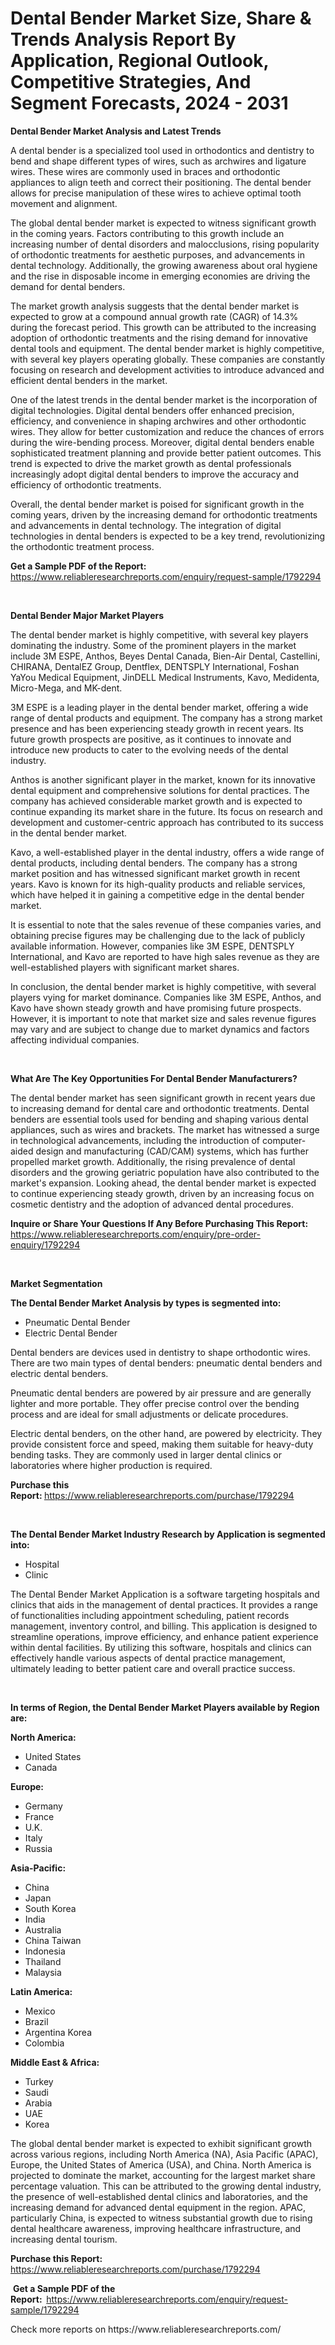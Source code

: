 <p><h1>Dental Bender Market Size, Share & Trends Analysis Report By Application, Regional Outlook, Competitive Strategies, And Segment Forecasts, 2024 - 2031</h1></p><p><strong>Dental Bender Market Analysis and Latest Trends</strong></p>
<p><p>A dental bender is a specialized tool used in orthodontics and dentistry to bend and shape different types of wires, such as archwires and ligature wires. These wires are commonly used in braces and orthodontic appliances to align teeth and correct their positioning. The dental bender allows for precise manipulation of these wires to achieve optimal tooth movement and alignment.</p><p>The global dental bender market is expected to witness significant growth in the coming years. Factors contributing to this growth include an increasing number of dental disorders and malocclusions, rising popularity of orthodontic treatments for aesthetic purposes, and advancements in dental technology. Additionally, the growing awareness about oral hygiene and the rise in disposable income in emerging economies are driving the demand for dental benders.</p><p>The market growth analysis suggests that the dental bender market is expected to grow at a compound annual growth rate (CAGR) of 14.3% during the forecast period. This growth can be attributed to the increasing adoption of orthodontic treatments and the rising demand for innovative dental tools and equipment. The dental bender market is highly competitive, with several key players operating globally. These companies are constantly focusing on research and development activities to introduce advanced and efficient dental benders in the market.</p><p>One of the latest trends in the dental bender market is the incorporation of digital technologies. Digital dental benders offer enhanced precision, efficiency, and convenience in shaping archwires and other orthodontic wires. They allow for better customization and reduce the chances of errors during the wire-bending process. Moreover, digital dental benders enable sophisticated treatment planning and provide better patient outcomes. This trend is expected to drive the market growth as dental professionals increasingly adopt digital dental benders to improve the accuracy and efficiency of orthodontic treatments.</p><p>Overall, the dental bender market is poised for significant growth in the coming years, driven by the increasing demand for orthodontic treatments and advancements in dental technology. The integration of digital technologies in dental benders is expected to be a key trend, revolutionizing the orthodontic treatment process.</p></p>
<p><strong>Get a Sample PDF of the Report:&nbsp;</strong> <a href="https://www.reliableresearchreports.com/enquiry/request-sample/1792294">https://www.reliableresearchreports.com/enquiry/request-sample/1792294</a></p>
<p>&nbsp;</p>
<p><strong>Dental Bender Major Market Players</strong></p>
<p><p>The dental bender market is highly competitive, with several key players dominating the industry. Some of the prominent players in the market include 3M ESPE, Anthos, Beyes Dental Canada, Bien-Air Dental, Castellini, CHIRANA, DentalEZ Group, Dentflex, DENTSPLY International, Foshan YaYou Medical Equipment, JinDELL Medical Instruments, Kavo, Medidenta, Micro-Mega, and MK-dent.</p><p>3M ESPE is a leading player in the dental bender market, offering a wide range of dental products and equipment. The company has a strong market presence and has been experiencing steady growth in recent years. Its future growth prospects are positive, as it continues to innovate and introduce new products to cater to the evolving needs of the dental industry.</p><p>Anthos is another significant player in the market, known for its innovative dental equipment and comprehensive solutions for dental practices. The company has achieved considerable market growth and is expected to continue expanding its market share in the future. Its focus on research and development and customer-centric approach has contributed to its success in the dental bender market.</p><p>Kavo, a well-established player in the dental industry, offers a wide range of dental products, including dental benders. The company has a strong market position and has witnessed significant market growth in recent years. Kavo is known for its high-quality products and reliable services, which have helped it in gaining a competitive edge in the dental bender market.</p><p>It is essential to note that the sales revenue of these companies varies, and obtaining precise figures may be challenging due to the lack of publicly available information. However, companies like 3M ESPE, DENTSPLY International, and Kavo are reported to have high sales revenue as they are well-established players with significant market shares.</p><p>In conclusion, the dental bender market is highly competitive, with several players vying for market dominance. Companies like 3M ESPE, Anthos, and Kavo have shown steady growth and have promising future prospects. However, it is important to note that market size and sales revenue figures may vary and are subject to change due to market dynamics and factors affecting individual companies.</p></p>
<p>&nbsp;</p>
<p><strong>What Are The Key Opportunities For Dental Bender Manufacturers?</strong></p>
<p><p>The dental bender market has seen significant growth in recent years due to increasing demand for dental care and orthodontic treatments. Dental benders are essential tools used for bending and shaping various dental appliances, such as wires and brackets. The market has witnessed a surge in technological advancements, including the introduction of computer-aided design and manufacturing (CAD/CAM) systems, which has further propelled market growth. Additionally, the rising prevalence of dental disorders and the growing geriatric population have also contributed to the market's expansion. Looking ahead, the dental bender market is expected to continue experiencing steady growth, driven by an increasing focus on cosmetic dentistry and the adoption of advanced dental procedures.</p></p>
<p><strong>Inquire or Share Your Questions If Any Before Purchasing This Report:</strong> <a href="https://www.reliableresearchreports.com/enquiry/pre-order-enquiry/1792294">https://www.reliableresearchreports.com/enquiry/pre-order-enquiry/1792294</a></p>
<p>&nbsp;</p>
<p><strong>Market Segmentation</strong></p>
<p><strong>The Dental Bender Market Analysis by types is segmented into:</strong></p>
<p><ul><li>Pneumatic Dental Bender</li><li>Electric Dental Bender</li></ul></p>
<p><p>Dental benders are devices used in dentistry to shape orthodontic wires. There are two main types of dental benders: pneumatic dental benders and electric dental benders. </p><p>Pneumatic dental benders are powered by air pressure and are generally lighter and more portable. They offer precise control over the bending process and are ideal for small adjustments or delicate procedures.</p><p>Electric dental benders, on the other hand, are powered by electricity. They provide consistent force and speed, making them suitable for heavy-duty bending tasks. They are commonly used in larger dental clinics or laboratories where higher production is required.</p></p>
<p><strong>Purchase this Report:&nbsp;</strong><a href="https://www.reliableresearchreports.com/purchase/1792294">https://www.reliableresearchreports.com/purchase/1792294</a></p>
<p>&nbsp;</p>
<p><strong>The Dental Bender Market Industry Research by Application is segmented into:</strong></p>
<p><ul><li>Hospital</li><li>Clinic</li></ul></p>
<p><p>The Dental Bender Market Application is a software targeting hospitals and clinics that aids in the management of dental practices. It provides a range of functionalities including appointment scheduling, patient records management, inventory control, and billing. This application is designed to streamline operations, improve efficiency, and enhance patient experience within dental facilities. By utilizing this software, hospitals and clinics can effectively handle various aspects of dental practice management, ultimately leading to better patient care and overall practice success.</p></p>
<p>&nbsp;</p>
<p><strong>In terms of Region, the Dental Bender Market Players available by Region are:</strong></p>
<p>
    <p> <strong> North America: </strong>
        <ul>
            <li>United States</li>
            <li>Canada</li>
        </ul>
        </p> 
    <p> <strong> Europe: </strong>
        <ul>
            <li>Germany</li>
            <li>France</li>
            <li>U.K.</li>
            <li>Italy</li>
            <li>Russia</li>
        </ul>
        </p> 
    <p> <strong> Asia-Pacific: </strong>
        <ul>
            <li>China</li>
            <li>Japan</li>
            <li>South Korea</li>
            <li>India</li>
            <li>Australia</li>
            <li>China Taiwan</li>
            <li>Indonesia</li>
            <li>Thailand</li>
            <li>Malaysia</li>
        </ul>
        </p> 
    <p> <strong> Latin America: </strong>
        <ul>
            <li>Mexico</li>
            <li>Brazil</li>
            <li>Argentina Korea</li>
            <li>Colombia</li>
        </ul>
        </p> 
    <p> <strong> Middle East & Africa: </strong>
        <ul>
            <li>Turkey</li>
            <li>Saudi</li>
            <li>Arabia</li>
            <li>UAE</li>
            <li>Korea</li>
        </ul>
    </p>
    </p>
<p><p>The global dental bender market is expected to exhibit significant growth across various regions, including North America (NA), Asia Pacific (APAC), Europe, the United States of America (USA), and China. North America is projected to dominate the market, accounting for the largest market share percentage valuation. This can be attributed to the growing dental industry, the presence of well-established dental clinics and laboratories, and the increasing demand for advanced dental equipment in the region. APAC, particularly China, is expected to witness substantial growth due to rising dental healthcare awareness, improving healthcare infrastructure, and increasing dental tourism.</p></p>
<p><strong>Purchase this Report: </strong><a href="https://www.reliableresearchreports.com/purchase/1792294">https://www.reliableresearchreports.com/purchase/1792294</a></p>
<p>&nbsp;<strong>Get a Sample PDF of the Report:&nbsp;&nbsp;</strong><a href="https://www.reliableresearchreports.com/enquiry/request-sample/1792294">https://www.reliableresearchreports.com/enquiry/request-sample/1792294</a></p>
<p><strong></strong></p>
<p>Check more reports on https://www.reliableresearchreports.com/</p>